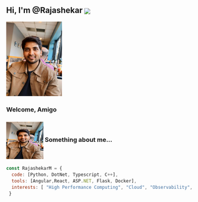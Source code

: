 <h2> Hi, I'm @Rajashekar <img src="https://media.giphy.com/media/kZudRfVBh5F0coAbPC/giphy.gif" align="center" width="50"/></h2>


<img src="Raj.jpg/" width = "150" height = "200"/>

<h3> Welcome, Amigo </h3>

### <img src="Raj.jpg" align="center" width="100" height="100"> Something about me...  

```javascript
const RajashekarM = {
  code: [Python, DotNet, Typescript, C++],
  tools: [Angular,React, ASP.NET, Flask, Docker],
  interests: [ "High Performance Computing", "Cloud", "Observability", "Microservices", "Databases", Deep Learning],
 }
```
